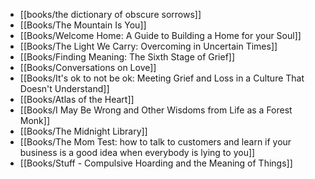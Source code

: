 - [[books/the dictionary of obscure sorrows]]
- [[Books/The Mountain Is You]]
- [[Books/Welcome Home: A Guide to Building a Home for your Soul]]
- [[Books/The Light We Carry: Overcoming in Uncertain Times]]
- [[Books/Finding Meaning: The Sixth Stage of Grief]]
- [[Books/Conversations on Love]]
- [[Books/It's ok to not be ok: Meeting Grief and Loss in a Culture That Doesn't Understand]]
- [[Books/Atlas of the Heart]]
- [[Books/I May Be Wrong and Other Wisdoms from Life as a Forest Monk]]
- [[Books/The Midnight Library]]
- [[Books/The Mom Test: how to talk to customers and learn if your business is a good idea when everybody is lying to you]]
- [[Books/Stuff - Compulsive Hoarding and the Meaning of Things]]